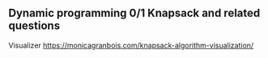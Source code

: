 ## Dynamic programming 0/1 Knapsack and related questions
Visualizer https://monicagranbois.com/knapsack-algorithm-visualization/
